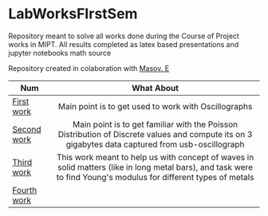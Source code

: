 # LabWorksFIrstSem
Repository meant to solve all works done during the Course of Project works in MIPT. All results completed as latex based presentations and jupyter notebooks math source 

Repository created in colaboration with [Masov. E](https://github.com/eMasov)

| Num           | What About         | 
| ------------- |:------------------:|
| [First work](https://github.com/hK04/LabWorksFIrstSem/tree/main/LearningHowToUseOscillograph) | Main point is to get used to work with Oscillographs|
| [Second work](https://github.com/hK04/LabWorksFIrstSem/tree/main/CosmicRaysRadiation)         | Main point is to get familiar with the Poisson Distribution of Discrete values and compute its on 3 gigabytes data captured from usb-oscillograph|
| [Third work](https://github.com/hK04/LabWorksFIrstSem/tree/main/Young's%20modulus)            | This work meant to help us with concept of waves in solid matters (like in long metal bars), and task were to find Young's modulus for different types of metals|
| [Fourth work](https://github.com/hK04/LabWorksFIrstSem/tree/main/Coupled%20oscillators)       ||
